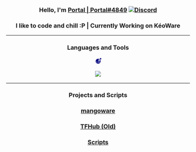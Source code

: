 <div align="center">

### Hello, I'm [Portal | Portal#4849](https://keoware.carrd.co/) <a href="https://discord.gg/fXqAp7VMT6"><img src="https://raw.githubusercontent.com/anuraghazra/anuraghazra/master/assets/discord-round.svg" alt="Discord" width="27px"></a>
### I like to code and chill :P | Currently Working on KéoWare


  
  <hr>

### **Languages and Tools**  

<code><img height="20" src="https://raw.githubusercontent.com/github/explore/80688e429a7d4ef2fca1e82350fe8e3517d3494d/topics/lua/lua.png"></code>
  
<code><img height="20" src="https://code.visualstudio.com/favicon.ico"></code>
  
  <hr>
  
### **Projects and Scripts**
  
  ### [mangoware](https://github.com/PortalK/keoware)
  
  ### [TFHub (Old)](https://github.com/PortalK/tfhub)
  
  ### [Scripts](https://github.com/PortalK/scripts)


